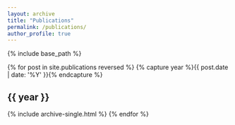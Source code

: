 ```yaml
---
layout: archive
title: "Publications"
permalink: /publications/
author_profile: true
---
```


{% include base_path %}

{% for post in site.publications reversed %}
{% capture year %}{{ post.date | date: '%Y' }}{% endcapture %}
  <h2 id="{{ year | slugify }}" class="archive__subtitle">{{ year }}</h2>
  {% include archive-single.html %}
{% endfor %}

